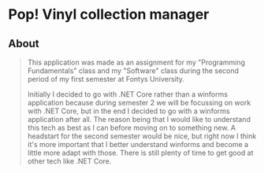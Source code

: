 # Pop! Vinyl collection manager

## About

> This application was made as an assignment for my "Programming Fundamentals" class and my "Software" class during the second period of my first semester at Fontys University.
>
> Initially I decided to go with .NET Core rather than a winforms application because during semester 2 we will be focussing on work with .NET Core, but in the end I decided to go with a winforms application after all. The reason being that I would like to understand this tech as best as I can before moving on to something new. A headstart for the second semester would be nice, but right now I think it's more important that I better understand winforms and become a little more adapt with those. There is still plenty of time to get good at other tech like .NET Core.
